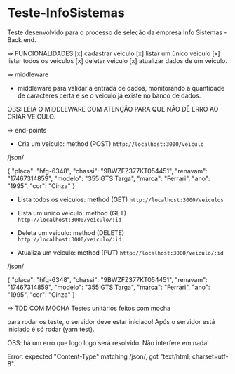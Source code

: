 # Teste-InfoSistemas
Teste desenvolvido para o processo de seleção da empresa Info Sistemas - Back end.

=> FUNCIONALIDADES
[x] cadastrar veiculo
[x] listar um ùnico veiculo
[x] listar todos os veiculos
[x] deletar veiculo
[x] atualizar dados de um veiculo.

=> middleware
 - middleware para validar a entrada de dados, monitorando a quantidade de caracteres certa e se o veiculo já existe no banco de dados.
 
 OBS: LEIA O MIDDLEWARE COM ATENÇÂO PARA QUE NÂO DÊ ERRO AO CRIAR VEICULO.
 
 => end-points
 
 - Cria um veiculo: method (POST)
  `http://localhost:3000/veiculo`
  
  /json/
  
  {
	"placa": "hfg-6348",
	"chassi": "9BWZFZ377KT054451",
	"renavam": "17467314859",
	"modelo": "355 GTS Targa",
	"marca": "Ferrari",
	"ano": "1995",
	"cor": "Cinza"
  }
 
 - Lista todos os veiculos: method (GET)
  `http://localhost:3000/veiculos`
  
 - Lista um unico veiculo: method (GET)
  `http://localhost:3000/veiculo/:id`
  
 - Deleta um veiculo: method (DELETE)
  `http://localhost:3000/veiculo/:id`
  
 - Atualiza um veiculo: method (PUT)
  `http://localhost:3000/veiculo/:id`
  
  /json/
  
  {
	"placa": "hfg-6348",
	"chassi": "9BWZFZ377KT054451",
	"renavam": "17467314859",
	"modelo": "355 GTS Targa",
	"marca": "Ferrari",
	"ano": "1995",
	"cor": "Cinza"
  }
  
  
  => TDD COM MOCHA
  Testes unitários feitos com mocha
  
  para rodar os teste, o servidor deve estar iniciado!
  Após o servidor está iniciado é só rodar (yarn test).
  
  OBS: há um erro que logo logo será resolvido. Não interfere em nada!

  Error: expected "Content-Type" matching /json/, got "text/html; charset=utf-8".
  
 
